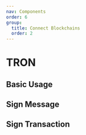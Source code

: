 ```yaml
---
nav: Components
order: 6
group:
  title: Connect Blockchains
  order: 2
---
```


# TRON

## Basic Usage

<code src='./demos/basic.tsx'></code>

## Sign Message

<code src='./demos/message.tsx'></code>

## Sign Transaction

<code src='./demos/transaction.tsx'></code>
